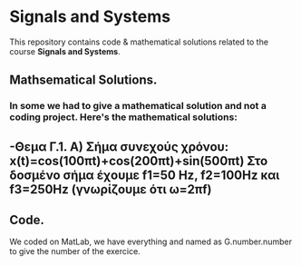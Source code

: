 # Signals and Systems

This repository contains code & mathematical solutions related to the course **Signals and Systems**.

## Mathsematical Solutions.
### In some we had to give a mathematical solution and not a coding project. Here's the mathematical solutions:
-Θεμα Γ.1. Α)
Σήμα συνεχούς χρόνου: x(t)=cos(100πt)+cos(200πt)+sin(500πt)
Στο δοσμένο σήμα έχουμε f1=50 Hz, f2=100Hz και f3=250Hz (γνωρίζουμε ότι ω=2πf)
-

## Code.
We coded on MatLab, we have everything and named as G.number.number to give the number of the exercice.
